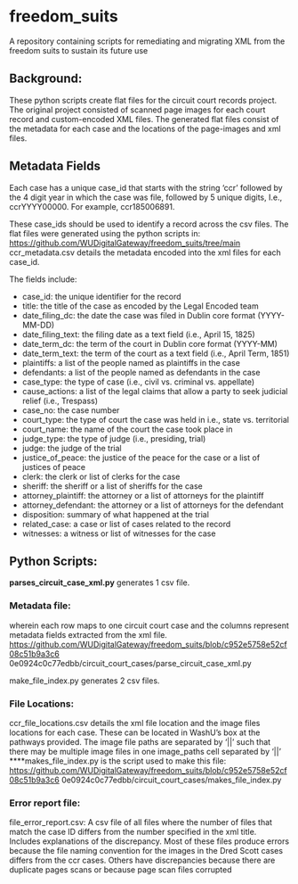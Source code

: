 # freedom_suits
A repository containing scripts for remediating and migrating XML from the freedom suits to sustain its future use

## Background:
These python  scripts create flat files for the circuit court records project. The original project consisted of
scanned page images for each court record and custom-encoded XML files. The generated flat
files consist of the metadata for each case and the locations of the page-images and
xml files.

## Metadata Fields
Each case has a unique case_id that starts with the string ‘ccr’ followed by the 4 digit
year in which the case was file, followed by 5 unique digits, I.e., ccrYYYY00000. For
example, ccr185006891.

These case_ids should be used to identify a record across the csv files.
The flat files were generated using the python scripts in:
https://github.com/WUDigitalGateway/freedom_suits/tree/main
ccr_metadata.csv details the metadata encoded into the xml files for each case_id.

The fields include:
- case_id: the unique identifier for the record
- title: the title of the case as encoded by the Legal Encoded team
- date_filing_dc: the date the case was filed in Dublin core format (YYYY-MM-DD)
- date_filing_text: the filing date as a text field (i.e., April 15, 1825)
- date_term_dc: the term of the court in Dublin core format (YYYY-MM)
- date_term_text: the term of the court as a text field (i.e., April Term, 1851)
- plaintiffs: a list of the people named as plaintiffs in the case
- defendants: a list of the people named as defendants in the case
- case_type: the type of case (i.e., civil vs. criminal vs. appellate)
- cause_actions: a list of the legal claims that allow a party to seek judicial relief (i.e.,
Trespass)
- case_no: the case number
- court_type: the type of court the case was held in i.e., state vs. territorial
- court_name: the name of the court the case took place in
- judge_type: the type of judge (i.e., presiding, trial)
- judge: the judge of the trial
- justice_of_peace: the justice of the peace for the case or a list of justices of peace
- clerk: the clerk or list of clerks for the case
- sheriff: the sheriff or a list of sheriffs for the case
- attorney_plaintiff: the attorney or a list of attorneys for the plaintiff
- attorney_defendant: the attorney or a list of attorneys for the defendant
- disposition: summary of what happened at the trial
- related_case: a case or list of cases related to the record
- witnesses: a witness or list of witnesses for the case

## Python Scripts:
**parses_circuit_case_xml.py** generates 1 csv file. 
### Metadata file: 
wherein each row maps to one circuit court case and the columns represent metadata fields extracted from the xml file.
https://github.com/WUDigitalGateway/freedom_suits/blob/c952e5758e52cf08c51b9a3c6
0e0924c0c77edbb/circuit_court_cases/parse_circuit_case_xml.py

make_file_index.py generates 2 csv files.

### File Locations:
ccr_file_locations.csv details the xml file location and the image files locations for
each case.
These can be located in WashU’s box at the pathways provided.
The image file paths are separated by ‘||’ such that there may be multiple image files in
one image_paths cell separated by ‘||’
****makes_file_index.py is the script used to make this file:
https://github.com/WUDigitalGateway/freedom_suits/blob/c952e5758e52cf08c51b9a3c6
0e0924c0c77edbb/circuit_court_cases/makes_file_index.py

### Error report file:
file_error_report.csv: A csv file of all files where the number of files that match the
case ID differs from the number specified in the xml title. Includes explanations of the
discrepancy. Most of these files produce errors because the file naming convention for
the images in the Dred Scott cases differs from the ccr cases. Others have
discrepancies because there are duplicate pages scans or because page scan files
corrupted
